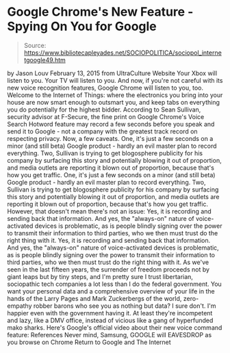 # Google Chrome's New Feature - Spying On You for Google

> Source: https://www.bibliotecapleyades.net/SOCIOPOLITICA/sociopol_internetgoogle49.htm

by Jason Louv February 13, 2015
from UltraCulture Website
Your Xbox will listen to you. Your TV will listen to you.
And now, if you're not careful with its new voice recognition features, Google Chrome will listen to you, too.
Welcome to the Internet of Things:
where the electronics you bring into your house are now smart enough to outsmart you, and keep tabs on everything you do potentially for the highest bidder.
According to Sean Sullivan, security advisor at F-Secure, the fine print on Google Chrome's Voice Search Hotword feature may record a few seconds before you speak and send it to Google - not a company with the greatest track record on respecting privacy.
Now, a few caveats.
One, it's just a few seconds on a minor (and still beta) Google product - hardly an evil master plan to record everything. Two, Sullivan is trying to get blogosphere publicity for his company by surfacing this story and potentially blowing it out of proportion, and media outlets are reporting it blown out of proportion, because that's how you get traffic.
One, it's just a few seconds on a minor (and still beta) Google product - hardly an evil master plan to record everything.
Two, Sullivan is trying to get blogosphere publicity for his company by surfacing this story and potentially blowing it out of proportion, and media outlets are reporting it blown out of proportion, because that's how you get traffic.
However, that doesn't mean there's not an issue:
Yes, it is recording and sending back that information. And yes, the "always-on" nature of voice-activated devices is problematic, as is people blindly signing over the power to transmit their information to third parties, who we then must trust do the right thing with it.
Yes, it is recording and sending back that information.
And yes, the "always-on" nature of voice-activated devices is problematic, as is people blindly signing over the power to transmit their information to third parties, who we then must trust do the right thing with it.
As we've seen in the last fifteen years, the surrender of freedom proceeds not by giant leaps but by tiny steps, and I'm pretty sure I trust libertarian, sociopathic tech companies a lot less than I do the federal government.
You want your personal data and a comprehensive overview of your life in the hands of the Larry Pages and Mark Zuckerbergs of the world, zero-empathy robber barons who see you as nothing but data? I sure don't.
I'm happier even with the government having it. At least they're incompetent and lazy, like a DMV office, instead of vicious like a gang of hyperfunded mako sharks.
Here's Google's official video about their new voice command feature:
References
Never mind, Samsung, GOOGLE will EAVESDROP as you browse on Chrome
Return to Google and The Internet
